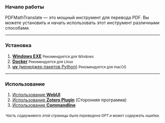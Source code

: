 ### Начало работы

PDFMathTranslate — это мощный инструмент для перевода PDF. Вы можете установить и начать использовать этот инструмент различными способами.

---

### Установка

1. [**Windows EXE**](./INSTALLATION_winexe.md) <small>Рекомендуется для Windows</small>
2. [**Docker**](./INSTALLATION_docker.md) <small>Рекомендуется для Linux</small>
3. [**uv** (менеджер пакетов Python)](./INSTALLATION_uv.md) <small>Рекомендуется для macOS</small>

---

### Использование

1. [Использование **WebUI**](./USAGE_webui.md)
2. [Использование **Zotero Plugin**](https://github.com/guaguastandup/zotero-pdf2zh) (Сторонняя программа)
3. [Использование **Commandline**](./USAGE_commandline.md)

<div align="right"> 
<h6><small>Часть содержимого этой страницы была переведена GPT и может содержать ошибки.</small></h6>